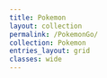 ```yaml
---
title: Pokemon
layout: collection
permalink: /PokemonGo/
collection: Pokemon
entries_layout: grid
classes: wide
---
```

